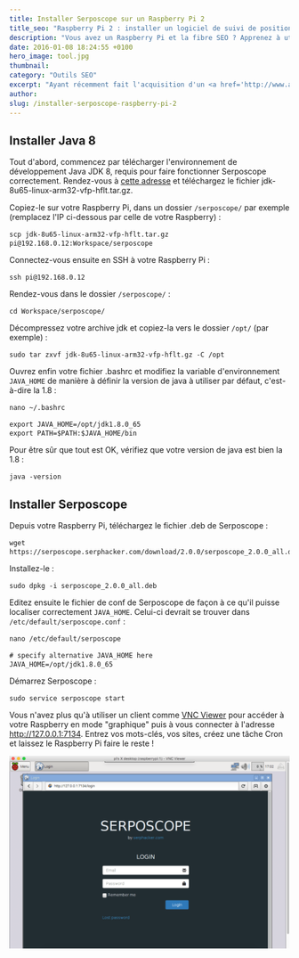 ```yaml
---
title: Installer Serposcope sur un Raspberry Pi 2
title_seo: "Raspberry Pi 2 : installer un logiciel de suivi de positions"
description: "Vous avez un Raspberry Pi et la fibre SEO ? Apprenez à utiliser votre nano ordinateur comme un outil de suivi de vos positions sur Google !"
date: 2016-01-08 18:24:55 +0100
hero_image: tool.jpg
thumbnail:
category: "Outils SEO"
excerpt: "Ayant récemment fait l'acquisition d'un <a href='http://www.amazon.fr/Raspberry-Pi-Quad-Core-Starter/dp/B00T7KW3Y0/ref=sr_1_6?s=computers&ie=UTF8&qid=1452271852&sr=1-6&tag=antoine-brisset-21'>Raspberry Pi 2</a>, je commence petit à petit à en découvrir tout le potentiel, notamment en termes d'automatisation. S'agissant d'une machine tournant sous un OS dérivé de Debian, Raspbian, elle permet de faire tout un tas de choses amusantes, comme par exemple du suivi de positionnement avec <a href='https://serposcope.serphacker.com/fr/'>Serposcope</a>, un outil open source développé par Serphacker (au passage, merci à lui !). Je vous explique ici comment l'installer sur votre machine..."
author:
slug: /installer-serposcope-raspberry-pi-2
---
```


## Installer Java 8

Tout d'abord, commencez par télécharger l'environnement de développement Java JDK 8, requis pour faire fonctionner Serposcope correctement. Rendez-vous à [cette adresse](http://www.oracle.com/technetwork/java/javase/downloads/jdk8-downloads-2133151.html) et téléchargez le fichier jdk-8u65-linux-arm32-vfp-hflt.tar.gz.

Copiez-le sur votre Raspberry Pi, dans un dossier `/serposcope/` par exemple (remplacez l'IP ci-dessous par celle de votre Raspberry) :

``` console
scp jdk-8u65-linux-arm32-vfp-hflt.tar.gz pi@192.168.0.12:Workspace/serposcope
```

Connectez-vous ensuite en SSH à votre Raspberry Pi :

``` console
ssh pi@192.168.0.12
```

Rendez-vous dans le dossier `/serposcope/` :

``` console
cd Workspace/serposcope/
```

Décompressez votre archive jdk et copiez-la vers le dossier `/opt/` (par exemple) :

``` console
sudo tar zxvf jdk-8u65-linux-arm32-vfp-hflt.gz -C /opt
```

Ouvrez enfin votre fichier .bashrc et modifiez la variable d'environnement `JAVA_HOME` de manière à définir la version de java à utiliser par défaut, c'est-à-dire la 1.8 :

``` console
nano ~/.bashrc
```

``` vim
export JAVA_HOME=/opt/jdk1.8.0_65
export PATH=$PATH:$JAVA_HOME/bin
```

Pour être sûr que tout est OK, vérifiez que votre version de java est bien la 1.8 :

``` console
java -version
```

## Installer Serposcope

Depuis votre Raspberry Pi, téléchargez le fichier .deb de Serposcope :

``` console
wget https://serposcope.serphacker.com/download/2.0.0/serposcope_2.0.0_all.deb
```

Installez-le :

``` console
sudo dpkg -i serposcope_2.0.0_all.deb
```

Editez ensuite le fichier de conf de Serposcope de façon à ce qu'il puisse localiser correctement `JAVA_HOME`. Celui-ci devrait se trouver dans `/etc/default/serposcope.conf` :

``` console
nano /etc/default/serposcope
```

``` vi
# specify alternative JAVA_HOME here
JAVA_HOME=/opt/jdk1.8.0_65
```

Démarrez Serposcope :

``` console
sudo service serposcope start
```

Vous n'avez plus qu'à utiliser un client comme [VNC Viewer](https://www.realvnc.com/download/viewer/) pour accéder à votre Raspberry en mode "graphique" puis à vous connecter à l'adresse http://127.0.0.1:7134. Entrez vos mots-clés, vos sites, créez une tâche Cron et laissez le Raspberry Pi faire le reste !


![Serposcope - Authentification](/images/posts/serposcope.png "Serposcope")

